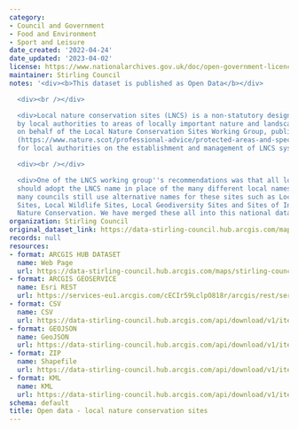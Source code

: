 ```yaml
---
category:
- Council and Government
- Food and Environment
- Sport and Leisure
date_created: '2022-04-24'
date_updated: '2023-04-02'
license: https://www.nationalarchives.gov.uk/doc/open-government-licence/version/3/
maintainer: Stirling Council
notes: '<div><b>This dataset is published as Open Data</b></div>

  <div><br /></div>

  <div>Local nature conservation sites (LNCS) is a non-statutory designation given
  by local authorities to areas of locally important nature and landscapes. NatureScot,
  on behalf of the Local Nature Conservation Sites Working Group, published guidance
  (https://www.nature.scot/professional-advice/protected-areas-and-species/protected-areas/local-designations/local-nature-conservation-sites)
  for local authorities on the establishment and management of LNCS systems in Scotland.</div>

  <div><br /></div>

  <div>One of the LNCS working group''s recommendations was that all local authorities
  should adopt the LNCS name in place of the many different local names. However,
  many councils still use alternative names for these sites such as Local Biodiversity
  Sites, Local Wildlife Sites, Local Geodiversity Sites and Sites of Interest for
  Nature Conservation. We have merged these all into this national dataset.</div>'
organization: Stirling Council
original_dataset_link: https://data-stirling-council.hub.arcgis.com/maps/stirling-council::open-data-local-nature-conservation-sites
records: null
resources:
- format: ARCGIS HUB DATASET
  name: Web Page
  url: https://data-stirling-council.hub.arcgis.com/maps/stirling-council::open-data-local-nature-conservation-sites
- format: ARCGIS GEOSERVICE
  name: Esri REST
  url: https://services-eu1.arcgis.com/cECIr59LclpO818r/arcgis/rest/services/Natural_Environment_Local_Nature_Conservation_Sites/FeatureServer/5
- format: CSV
  name: CSV
  url: https://data-stirling-council.hub.arcgis.com/api/download/v1/items/14216dae4edf4ab89a85140ffc0bf620/csv?layers=5
- format: GEOJSON
  name: GeoJSON
  url: https://data-stirling-council.hub.arcgis.com/api/download/v1/items/14216dae4edf4ab89a85140ffc0bf620/geojson?layers=5
- format: ZIP
  name: Shapefile
  url: https://data-stirling-council.hub.arcgis.com/api/download/v1/items/14216dae4edf4ab89a85140ffc0bf620/shapefile?layers=5
- format: KML
  name: KML
  url: https://data-stirling-council.hub.arcgis.com/api/download/v1/items/14216dae4edf4ab89a85140ffc0bf620/kml?layers=5
schema: default
title: Open data - local nature conservation sites
---
```

